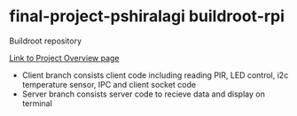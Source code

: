 # final-project-pshiralagi buildroot-rpi

Buildroot repository

[Link to Project Overview page](https://github.com/cu-ecen-5013/final-project-pshiralagi/wiki/Project-Overview)

- Client branch consists client code including reading PIR, LED control, i2c temperature sensor, IPC and client socket code
- Server branch consists server code to recieve data and display on terminal

